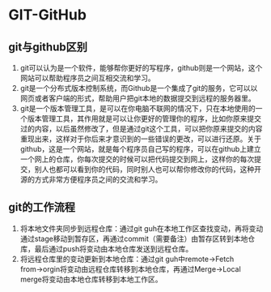 # GIT-GitHub
## git与github区别
1. git可以认为是一个软件，能够帮你更好的写程序，github则是一个网站，这个网站可以帮助程序员之间互相交流和学习。
2. git是一个分布式版本控制系统，而Github是一个集成了git的服务，它可以以网页或者客户端的形式，帮助用户把git本地的数据提交到远程的服务器里。
3. git是一个版本管理工具，是可以在你电脑不联网的情况下，只在本地使用的一个版本管理工具，其作用就是可以让你更好的管理你的程序，比如你原来提交过的内容，以后虽然修改了，但是通过git这个工具，可以把你原来提交的内容重现出来，这样对于你后来才意识到的一些错误的更改，可以进行还原。关于github，这是一个网站，就是每个程序员自己写的程序，可以在github上建立一个网上的仓库，你每次提交的时候可以把代码提交到网上，这样你的每次提交，别人也都可以看到你的代码，同时别人也可以帮你修改你的代码，这种开源的方式非常方便程序员之间的交流和学习。
## git的工作流程
1. 将本地文件夹同步到远程仓库：通过git guh在本地工作区查找变动，再将变动通过stage移动到暂存区，再通过commit（需要备注）由暂存区转到本地仓库，最后通过push将变动由本地仓库发送到远程仓库。
2. 将远程仓库里的变动更新到本地仓库：通过git guh中remote→Fetch from→orgin将变动由远程仓库转移到本地仓库，再通过Merge→Local merge将变动由本地仓库转移到本地工作区。

